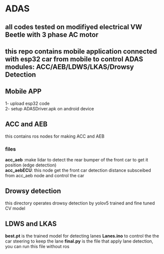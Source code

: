 # ADAS
## all codes tested on modifiyed electrical VW Beetle with 3 phase AC motor
## this repo contains mobile application connected with esp32 car from mobile to control ADAS modules: ACC/AEB/LDWS/LKAS/Drowsy Detection

## Mobile APP
1- upload esp32 code \
2- setup ADASDriver.apk on android device

## ACC and AEB
this contains ros nodes for making ACC and AEB
### files
**acc_aeb** :make lidar to detect the rear bumper of the front car to get it position (edge detection)\
**acc_aebECU**: this node get the front car detection distance subsceibed from acc_aeb node and control the car
## Drowsy detection
this directory operates drowsy detection by yolov5 trained and fine tuned CV model
## LDWS and LKAS
**best.pt** is the trained model for detecting lanes
**Lanes.ino** to control the the car steering to keep the lane 
**final.py** is the file that apply lane detection, you can run this file without ros 
